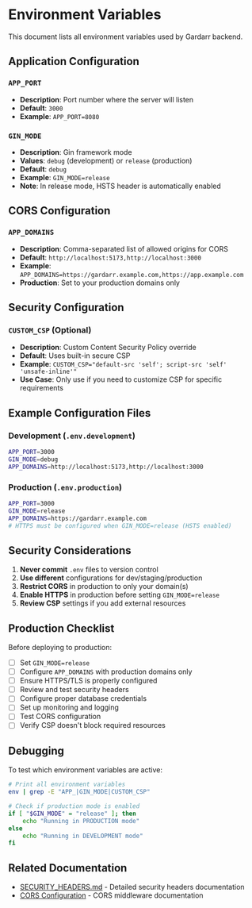 # Environment Variables

This document lists all environment variables used by Gardarr backend.

## Application Configuration

### `APP_PORT`
- **Description**: Port number where the server will listen
- **Default**: `3000`
- **Example**: `APP_PORT=8080`

### `GIN_MODE`
- **Description**: Gin framework mode
- **Values**: `debug` (development) or `release` (production)
- **Default**: `debug`
- **Example**: `GIN_MODE=release`
- **Note**: In release mode, HSTS header is automatically enabled

## CORS Configuration

### `APP_DOMAINS`
- **Description**: Comma-separated list of allowed origins for CORS
- **Default**: `http://localhost:5173,http://localhost:3000`
- **Example**: `APP_DOMAINS=https://gardarr.example.com,https://app.example.com`
- **Production**: Set to your production domains only

## Security Configuration

### `CUSTOM_CSP` (Optional)
- **Description**: Custom Content Security Policy override
- **Default**: Uses built-in secure CSP
- **Example**: `CUSTOM_CSP="default-src 'self'; script-src 'self' 'unsafe-inline'"`
- **Use Case**: Only use if you need to customize CSP for specific requirements

## Example Configuration Files

### Development (`.env.development`)
```bash
APP_PORT=3000
GIN_MODE=debug
APP_DOMAINS=http://localhost:5173,http://localhost:3000
```

### Production (`.env.production`)
```bash
APP_PORT=3000
GIN_MODE=release
APP_DOMAINS=https://gardarr.example.com
# HTTPS must be configured when GIN_MODE=release (HSTS enabled)
```

## Security Considerations

1. **Never commit** `.env` files to version control
2. **Use different** configurations for dev/staging/production
3. **Restrict CORS** in production to only your domain(s)
4. **Enable HTTPS** in production before setting `GIN_MODE=release`
5. **Review CSP** settings if you add external resources

## Production Checklist

Before deploying to production:

- [ ] Set `GIN_MODE=release`
- [ ] Configure `APP_DOMAINS` with production domains only
- [ ] Ensure HTTPS/TLS is properly configured
- [ ] Review and test security headers
- [ ] Configure proper database credentials
- [ ] Set up monitoring and logging
- [ ] Test CORS configuration
- [ ] Verify CSP doesn't block required resources

## Debugging

To test which environment variables are active:

```bash
# Print all environment variables
env | grep -E "APP_|GIN_MODE|CUSTOM_CSP"

# Check if production mode is enabled
if [ "$GIN_MODE" = "release" ]; then
    echo "Running in PRODUCTION mode"
else
    echo "Running in DEVELOPMENT mode"
fi
```

## Related Documentation

- [SECURITY_HEADERS.md](./SECURITY_HEADERS.md) - Detailed security headers documentation
- [CORS Configuration](https://github.com/gin-contrib/cors) - CORS middleware documentation

